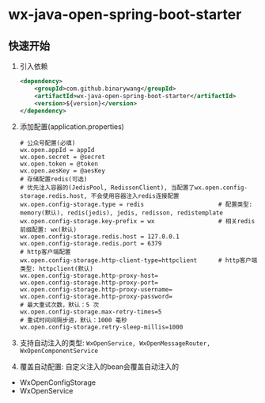 # wx-java-open-spring-boot-starter
## 快速开始
1. 引入依赖
    ```xml
    <dependency>
        <groupId>com.github.binarywang</groupId>
        <artifactId>wx-java-open-spring-boot-starter</artifactId>
        <version>${version}</version>
    </dependency>
    ```
2. 添加配置(application.properties)
    ```properties
    # 公众号配置(必填)
    wx.open.appId = appId
    wx.open.secret = @secret
    wx.open.token = @token
    wx.open.aesKey = @aesKey
    # 存储配置redis(可选)
    # 优先注入容器的(JedisPool, RedissonClient), 当配置了wx.open.config-storage.redis.host, 不会使用容器注入redis连接配置
    wx.open.config-storage.type = redis                     # 配置类型: memory(默认), redis(jedis), jedis, redisson, redistemplate
    wx.open.config-storage.key-prefix = wx                  # 相关redis前缀配置: wx(默认)
    wx.open.config-storage.redis.host = 127.0.0.1
    wx.open.config-storage.redis.port = 6379
    # http客户端配置
    wx.open.config-storage.http-client-type=httpclient      # http客户端类型: httpclient(默认)
    wx.open.config-storage.http-proxy-host=
    wx.open.config-storage.http-proxy-port=
    wx.open.config-storage.http-proxy-username=
    wx.open.config-storage.http-proxy-password=
    # 最大重试次数，默认：5 次
    wx.open.config-storage.max-retry-times=5
    # 重试时间间隔步进，默认：1000 毫秒
    wx.open.config-storage.retry-sleep-millis=1000
    ```
3. 支持自动注入的类型: `WxOpenService, WxOpenMessageRouter, WxOpenComponentService`

4. 覆盖自动配置: 自定义注入的bean会覆盖自动注入的
  - WxOpenConfigStorage
  - WxOpenService
